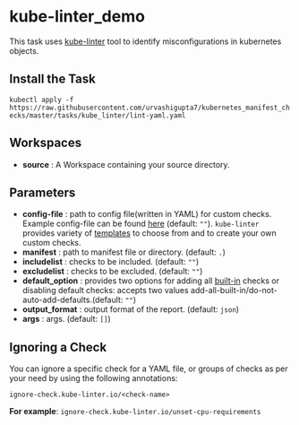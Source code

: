 # kube-linter_demo

This task uses [kube-linter](https://github.com/stackrox/kube-linter) tool to identify misconfigurations in kubernetes objects.

## Install the Task
`kubectl apply -f https://raw.githubusercontent.com/urvashigupta7/kubernetes_manifest_checks/master/tasks/kube_linter/lint-yaml.yaml`

## Workspaces
* **source** : A Workspace containing your source directory.

## Parameters
* **config-file** : path to config file(written in YAML) for custom checks. Example config-file can be found [here](https://github.com/mfosterrox/kube-linter-walkthrough/blob/main/configs/config_customChecks.yaml) (default: `""`). `kube-linter` provides variety of [templates](https://docs.kubelinter.io/#/generated/templates) to choose from and to create your own custom checks. 
* **manifest** : path to manifest file or directory. (default: `.`)
* **includelist** : checks to be included. (default: `""`)
* **excludelist** : checks to be excluded. (default: `""`)
* **default_option** : provides two options for adding all [built-in](https://docs.kubelinter.io/#/generated/checks) checks or disabling default checks: accepts two values add-all-built-in/do-not-auto-add-defaults.(default: `""`)
* **output_format** : output format of the report. (default: `json`)
* **args** : args. (default: `[]`)


## Ignoring a Check
You can ignore a specific check for a YAML file, or groups of checks as per your need by using the following annotations:

`ignore-check.kube-linter.io/<check-name>`

**For example**: `ignore-check.kube-linter.io/unset-cpu-requirements`




